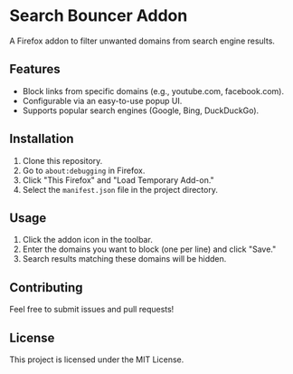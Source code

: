 # Search Bouncer Addon

A Firefox addon to filter unwanted domains from search engine results.

## Features

- Block links from specific domains (e.g., youtube.com, facebook.com).
- Configurable via an easy-to-use popup UI.
- Supports popular search engines (Google, Bing, DuckDuckGo).

## Installation

1. Clone this repository.
2. Go to `about:debugging` in Firefox.
3. Click "This Firefox" and "Load Temporary Add-on."
4. Select the `manifest.json` file in the project directory.

## Usage

1. Click the addon icon in the toolbar.
2. Enter the domains you want to block (one per line) and click "Save."
3. Search results matching these domains will be hidden.

## Contributing

Feel free to submit issues and pull requests!

## License

This project is licensed under the MIT License.
